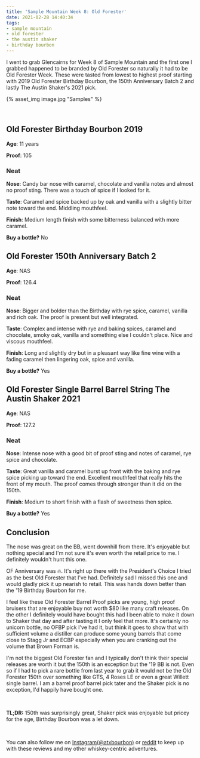```yaml
---
title: 'Sample Mountain Week 8: Old Forester'
date: 2021-02-28 14:40:34
tags:
- sample mountain
- old forester
- the austin shaker
- birthday bourbon
---
```


I went to grab Glencairns for Week 8 of Sample Mountain and the first one I grabbed happened to be branded by Old Forester so naturally it had to be Old Forester Week. These were tasted from lowest to highest proof starting with 2019 Old Forester Birthday Bourbon, the 150th Anniversary Batch 2 and lastly The Austin Shaker's 2021 pick.

{% asset_img image.jpg "Samples" %}

&nbsp;

## Old Forester Birthday Bourbon 2019

**Age**: 11 years

**Proof**: 105

### Neat
**Nose**: Candy bar nose with caramel, chocolate and vanilla notes and almost no proof sting. There was a touch of spice if I looked for it. 

**Taste**: Caramel and spice backed up by oak and vanilla with a slightly bitter note toward the end. Middling mouthfeel.

**Finish**: Medium length finish with some bitterness balanced with more caramel.

**Buy a bottle?** No

## Old Forester 150th Anniversary Batch 2

**Age**: NAS

**Proof**: 126.4

### Neat
**Nose**: Bigger and bolder than the Birthday with rye spice, caramel, vanilla and rich oak. The proof is present but well integrated.

**Taste**: Complex and intense with rye and baking spices, caramel and chocolate, smoky oak, vanilla and something else I couldn't place. Nice and viscous mouthfeel.

**Finish**: Long and slightly dry but in a pleasant way like fine wine with a fading caramel then lingering oak, spice and vanilla. 

**Buy a bottle?** Yes

## Old Forester Single Barrel Barrel String The Austin Shaker 2021

**Age**: NAS

**Proof**: 127.2

### Neat
**Nose**: Intense nose with a good bit of proof sting and notes of caramel, rye spice and chocolate.

**Taste**: Great vanilla and caramel burst up front with the baking and rye spice picking up toward the end. Excellent mouthfeel that really hits the front of my mouth. The proof comes through stronger than it did on the 150th.

**Finish**: Medium to short finish with a flash of sweetness then spice.

**Buy a bottle?** Yes

## Conclusion

The nose was great on the BB, went downhill from there. It's enjoyable but nothing special and I'm not sure it's even worth the retail price to me. I definitely wouldn't hunt this one.

OF Anniversary was 🔥. It's right up there with the President's Choice I tried as the best Old Forester that I've had. Definitely sad I missed this one and would gladly pick it up nearish to retail. This was hands down better than the '19 Birthday Bourbon for me.

I feel like these Old Forester Barrel Proof picks are young, high proof bruisers that are enjoyable buy not worth $80 like many craft releases. On the other I definitely would have bought this had I been able to make it down to Shaker that day and after tasting it I only feel that more. It's certainly no unicorn bottle, no OFBP pick I've had it, but think it goes to show that with sufficient volume a distiller can produce some young barrels that come close to Stagg Jr and ECBP especially when you are cranking out the volume that Brown Forman is.

I'm not the biggest Old Forester fan and I typically don't think their special releases are worth it but the 150th is an exception but the '19 BB is not. Even so if I had to pick a rare bottle from last year to grab it would not be the Old Forester 150th over something like GTS, 4 Roses LE or even a great Willett single barrel. I am a barrel proof barrel pick tater and the Shaker pick is no exception, I'd happily have bought one.

&nbsp;

**TL;DR:** 150th was surprisingly great, Shaker pick was enjoyable but pricey for the age, Birthday Bourbon was a let down.

&nbsp;

You can also follow me on [Instagram(@atxbourbon)](https://www.instagram.com/atxbourbon/) or [reddit](https://www.reddit.com/r/atxbourbon/) to keep up with these reviews and my other whiskey-centric adventures.



